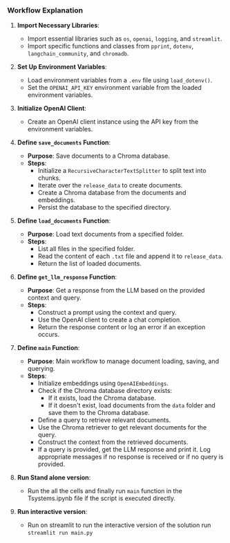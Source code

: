 ### Workflow Explanation

1. **Import Necessary Libraries**:
    - Import essential libraries such as `os`, `openai`, `logging`, and `streamlit`.
    - Import specific functions and classes from `pprint`, `dotenv`, `langchain_community`, and `chromadb`.

2. **Set Up Environment Variables**:
    - Load environment variables from a `.env` file using `load_dotenv()`.
    - Set the `OPENAI_API_KEY` environment variable from the loaded environment variables.

3. **Initialize OpenAI Client**:
    - Create an OpenAI client instance using the API key from the environment variables.

4. **Define `save_documents` Function**:
    - **Purpose**: Save documents to a Chroma database.
    - **Steps**:
        - Initialize a `RecursiveCharacterTextSplitter` to split text into chunks.
        - Iterate over the `release_data` to create documents.
        - Create a Chroma database from the documents and embeddings.
        - Persist the database to the specified directory.

5. **Define `load_documents` Function**:
    - **Purpose**: Load text documents from a specified folder.
    - **Steps**:
        - List all files in the specified folder.
        - Read the content of each `.txt` file and append it to `release_data`.
        - Return the list of loaded documents.

6. **Define `get_llm_response` Function**:
    - **Purpose**: Get a response from the LLM based on the provided context and query.
    - **Steps**:
        - Construct a prompt using the context and query.
        - Use the OpenAI client to create a chat completion.
        - Return the response content or log an error if an exception occurs.

7. **Define `main` Function**:
    - **Purpose**: Main workflow to manage document loading, saving, and querying.
    - **Steps**:
        - Initialize embeddings using `OpenAIEmbeddings`.
        - Check if the Chroma database directory exists:
            - If it exists, load the Chroma database.
            - If it doesn't exist, load documents from the `data` folder and save them to the Chroma database.
        - Define a query to retrieve relevant documents.
        - Use the Chroma retriever to get relevant documents for the query.
        - Construct the context from the retrieved documents.
        - If a query is provided, get the LLM response and print it. Log appropriate messages if no response is received or if no query is provided.

8. **Run Stand alone version**:
    - Run the all the cells and finally run `main` function in the Tsystems.ipynb file if the script is executed directly.

9. **Run interactive version**:
    - Run on streamlit to run the interactive version of the solution run `streamlit run main.py`

